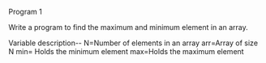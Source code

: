 Program 1

Write a program to find the maximum and minimum element in an array.

Variable description--
N=Number of elements in an array
arr=Array of size N
min= Holds the minimum element
max=Holds the maximum element